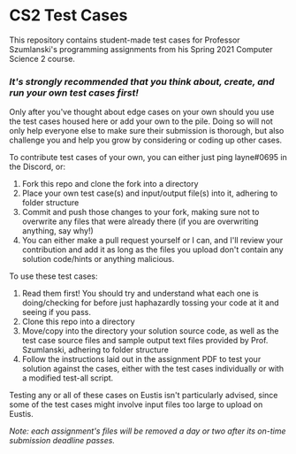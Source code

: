 # CS2 Test Cases
This repository contains student-made test cases for Professor Szumlanski's programming assignments from his Spring 2021 Computer Science 2 course.

### ***It's strongly recommended that you think about, create, and run your own test cases first!***  
Only after you've thought about edge cases on your own should you use the test cases housed here or add your own to the pile. Doing so will not only help everyone else to make sure their submission is thorough, but also challenge you and help you grow by considering or coding up other cases. 

To contribute test cases of your own, you can either just ping layne#0695 in the Discord, or:
1. Fork this repo and clone the fork into a directory
2. Place your own test case(s) and input/output file(s) into it, adhering to folder structure
3. Commit and push those changes to your fork, making sure not to overwrite any files that were already there (if you are overwriting anything, say why!)
5. You can either make a pull request yourself or I can, and I'll review your contribution and add it as long as the files you upload don't contain any solution code/hints or anything malicious.

To use these test cases:
1. Read them first! You should try and understand what each one is doing/checking for before just haphazardly tossing your code at it and seeing if you pass.
2. Clone this repo into a directory
3. Move/copy into the directory your solution source code, as well as the test case source files and sample output text files provided by Prof. Szumlanski, adhering to folder structure
4. Follow the instructions laid out in the assignment PDF to test your solution against the cases, either with the test cases individually or with a modified test-all script.

Testing any or all of these cases on Eustis isn't particularly advised, since some of the test cases might involve input files too large to upload on Eustis.  

*Note: each assignment's files will be removed a day or two after its on-time submission deadline passes.*
